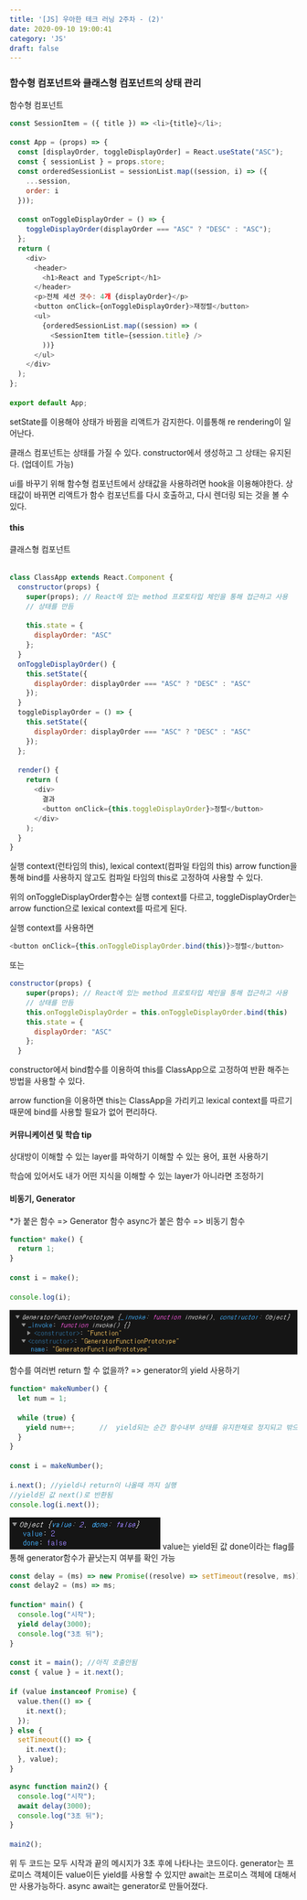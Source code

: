 ```yaml
---
title: '[JS] 우아한 테크 러닝 2주차 - (2)' 
date: 2020-09-10 19:00:41
category: 'JS'
draft: false
---
```



### 함수형 컴포넌트와 클래스형 컴포넌트의 상태 관리

함수형 컴포넌트
```js
const SessionItem = ({ title }) => <li>{title}</li>;

const App = (props) => {
  const [displayOrder, toggleDisplayOrder] = React.useState("ASC");
  const { sessionList } = props.store;
  const orderedSessionList = sessionList.map((session, i) => ({
    ...session,
    order: i
  }));

  const onToggleDisplayOrder = () => {
    toggleDisplayOrder(displayOrder === "ASC" ? "DESC" : "ASC");
  };
  return (
    <div>
      <header>
        <h1>React and TypeScript</h1>
      </header>
      <p>전체 세션 갯수: 4개 {displayOrder}</p>
      <button onClick={onToggleDisplayOrder}>재정렬</button>
      <ul>
        {orderedSessionList.map((session) => (
          <SessionItem title={session.title} />
        ))}
      </ul>
    </div>
  );
};

export default App;
```

setState를 이용해야 상태가 바뀜을 리액트가 감지한다.
이를통해 re rendering이 일어난다.

클래스 컴포넌트는 상태를 가질 수 있다.
constructor에서 생성하고 그 상태는 유지된다. (업데이트 가능) 

ui를 바꾸기 위해 함수형 컴포넌트에서 상태값을 사용하려면 hook을 이용해야한다.
상태값이 바뀌면 리액트가 함수 컴포넌트를 다시 호출하고, 다시 렌더링 되는 것을 볼 수 있다.

#### this
클래스형 컴포넌트

```js

class ClassApp extends React.Component {
  constructor(props) {
    super(props); // React에 있는 method 프로토타입 체인을 통해 접근하고 사용
    // 상태를 만듬

    this.state = {
      displayOrder: "ASC"
    };
  }
  onToggleDisplayOrder() {
    this.setState({
      displayOrder: displayOrder === "ASC" ? "DESC" : "ASC"
    });
  }
  toggleDisplayOrder = () => {
    this.setState({
      displayOrder: displayOrder === "ASC" ? "DESC" : "ASC"
    });
  };

  render() {
    return (
      <div>
        결과
        <button onClick={this.toggleDisplayOrder}>정렬</button>
      </div>
    );
  }
}
```
실행 context(런타임의 this), lexical context(컴파일 타임의 this)
arrow function을 통해 bind를 사용하지 않고도 컴파일 타임의 this로 고정하여 사용할 수 있다.

위의 onToggleDisplayOrder함수는 실행 context를 다르고, toggleDisplayOrder는 arrow function으로 lexical context를 따르게 된다.

실행 context를 사용하면 
```js
<button onClick={this.onToggleDisplayOrder.bind(this)}>정렬</button>
```
또는
```js
constructor(props) {
    super(props); // React에 있는 method 프로토타입 체인을 통해 접근하고 사용
    // 상태를 만듬
    this.onToggleDisplayOrder = this.onToggleDisplayOrder.bind(this)
    this.state = {
      displayOrder: "ASC"
    };
  }
```
constructor에서 bind함수를 이용하여 this를 ClassApp으로 고정하여 반환 해주는 방법을 사용할 수 있다.

arrow function을 이용하면 this는 ClassApp을 가리키고 lexical context를 따르기 때문에 bind를 사용할 필요가 없어 편리하다.


#### 커뮤니케이션 및 학습 tip

상대방이 이해할 수 있는 layer를 파악하기
이해할 수 있는 용어, 표현 사용하기

학습에 있어서도 내가 어떤 지식을 이해할 수 있는 layer가 아니라면 조정하기

#### 비동기, Generator

*가 붙은 함수 => Generator 함수
async가 붙은 함수  => 비동기 함수

```js
function* make() {
  return 1;
}

const i = make();

console.log(i);
```
![generator](./image/generator.png)

함수를 여러번 return 할 수 없을까?
=> generator의 yield 사용하기

```js
function* makeNumber() {
  let num = 1;

  while (true) {
    yield num++;      //  yield되는 순간 함수내부 상태를 유지한채로 정지되고 밖으로 나옴
  }
}

const i = makeNumber();

i.next(); //yield나 return이 나올때 까지 실행
//yield된 값 next()로 반환됨
console.log(i.next());
```
![generator2](./image/generator2.png)
value는 yield된 값
done이라는 flag를 통해 generator함수가 끝낫는지 여부를 확인 가능

```js
const delay = (ms) => new Promise((resolve) => setTimeout(resolve, ms));
const delay2 = (ms) => ms;

function* main() {
  console.log("시작");
  yield delay(3000);
  console.log("3초 뒤");
}

const it = main(); //아직 호출안됨
const { value } = it.next();

if (value instanceof Promise) {
  value.then(() => {
    it.next();
  });
} else {
  setTimeout(() => {
    it.next();
  }, value);
}
```

```js
async function main2() {
  console.log("시작");
  await delay(3000);
  console.log("3초 뒤");
}

main2();

```
위 두 코드는 모두 시작과 끝의 메시지가 3초 후에 나타나는 코드이다.
generator는 프로미스 객체이든 value이든 yield를 사용할 수 있지만 await는 프로미스 객체에 대해서만 사용가능하다.
async await는 generator로 만들어졌다.

